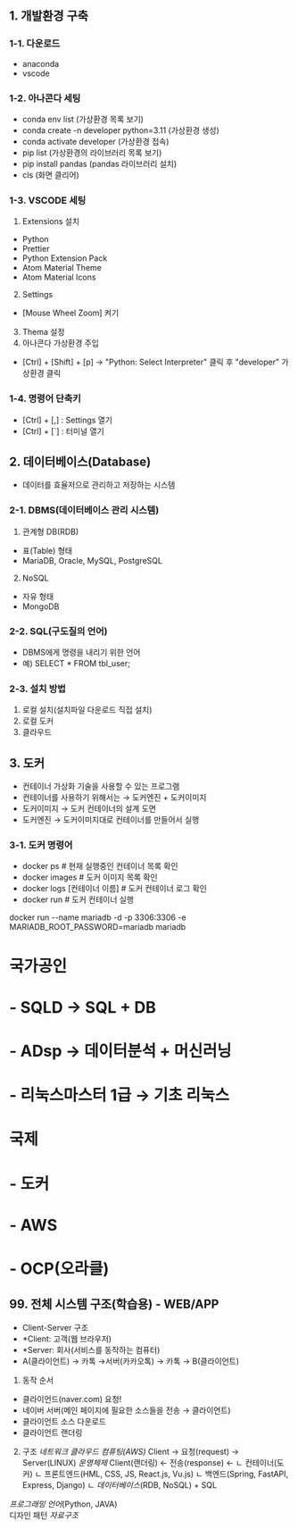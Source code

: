 ## 1. 개발환경 구축
### 1-1. 다운로드
- anaconda
- vscode

### 1-2. 아나콘다 세팅
 - conda env list                           (가상환경 목록 보기)
 - conda create -n developer python=3.11    (가상환경 생성)
 - conda activate developer                 (가상환경 접속)
 - pip list                                 (가상환경의 라이브러리 목록 보기)
 - pip install pandas                       (pandas 라이브러리 설치)
 - cls                                      (화면 클리어)

### 1-3. VSCODE 세팅
1. Extensions 설치
  - Python
  - Prettier
  - Python Extension Pack
  - Atom Material Theme
  - Atom Material Icons
2. Settings
  - [Mouse Wheel Zoom] 켜기
3. Thema 설정
4. 아나콘다 가상환경 주입
  - [Ctrl] + [Shift] + [p] → "Python: Select Interpreter" 클릭 후
  "developer" 가상환경 클릭

### 1-4. 명령어 단축키
 - [Ctrl] + [,] : Settings 열기
 - [Ctrl] + [`] : 터미널 열기

## 2. 데이터베이스(Database)
 - 데이터를 효율저으로 관리하고 저장하는 시스템

### 2-1. DBMS(데이터베이스 관리 시스템)
 1. 관계형 DB(RDB)
  - 표(Table) 형태
  - MariaDB, Oracle, MySQL, PostgreSQL

 2. NoSQL
  - 자유 형태
  - MongoDB  

### 2-2. SQL(구도질의 언어)
 - DBMS에게 명령을 내리기 위한 언어
 - 예) SELECT * FROM tbl_user;

### 2-3. 설치 방법
   1. 로컬 설치(설치파일 다운로드 직접 설치)
   2. 로컬 도커
   3. 클라우드

## 3. 도커
 - 컨테이너 가상화 기술을 사용할 수 있는 프로그램
 - 컨테이너를 사용하기 위해서는 → 도커엔진 + 도커이미지
 - 도커이미지 → 도커 컨테이너의 설계 도면
 - 도커엔진 → 도커이미지대로 컨테이너를 만들어서 실행

### 3-1. 도커 명령어
  - docker ps                             # 현재  실행중인 컨테이너 목록 확인
  - docker images                         # 도커 이미지 목록 확인
  - docker logs [컨테이너 이름]            # 도커 컨테이너 로그 확인
  - docker run                            # 도커 컨테이너 실행

docker run --name mariadb -d -p 3306:3306 -e MARIADB_ROOT_PASSWORD=mariadb mariadb















 # 국가공인
 #  - SQLD → SQL + DB
 #  - ADsp → 데이터분석 + 머신러닝
 #  - 리눅스마스터 1급 → 기초 리눅스

 # 국제
 #  - 도커
 #  - AWS
 #  - OCP(오라클)

























































































## 99. 전체 시스템 구조(학습용) - WEB/APP
 - Client-Server 구조
 - *Client: 고객(웹 브라우저)
 - *Server: 회사(서비스를 동작하는 컴퓨터)
 - A(클라이언트) → 카톡 →서버(카카오톡) → 카톡 → B(클라이언트)

 1. 동작 순서
  + 클라이언드(naver.com) 요청!
  + 네이버 서버(메인 페이지에 필요한 소스들을 전송 → 클라이언트)
  + 클라이언트 소스 다운로드
  + 클라이언트 랜더링

 2. 구조
                    *네트워크*       *클라우드 컴퓨팅(AWS)*
 Client          → 요청(request)  →  Server(LINUX) *운영체제*
 Client(랜더링)  ← 전송(response)  ←  ㄴ 컨테이너(도커)
                                         ㄴ 프론트엔드(HML, CSS, JS, React.js, Vu.js)
                                         ㄴ 백엔드(Spring, FastAPI, Express, Django)
                                         ㄴ *데이터베이스*(RDB, NoSQL) + SQL
                                         
 *프로그래밍 언어*(Python, JAVA)  
 디자인 패턴
 *자료구조*